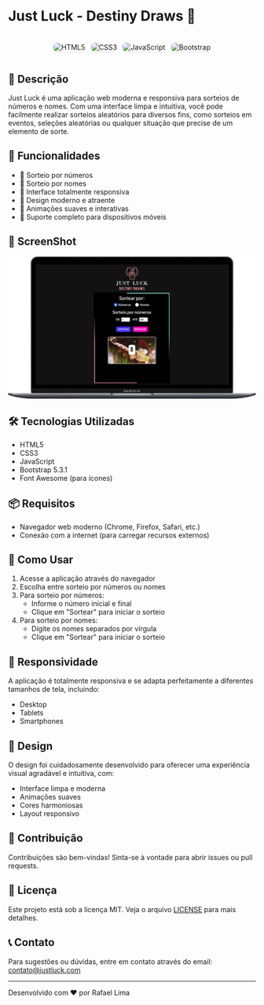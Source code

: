 # Just Luck - Destiny Draws 🎲

<div data-badges style="display: flex; flex-wrap: wrap; gap: 12px; margin: 24px 0; justify-content: center; align-items: center; font-family: -apple-system, BlinkMacSystemFont, 'Segoe UI', Roboto, sans-serif;">
  <!-- HTML5 Badge -->
  <a href="https://developer.mozilla.org/pt-BR/docs/Web/HTML" target="_blank" rel="noopener noreferrer" 
     style="text-decoration: none; transition: transform 0.15s ease-out;"
     onmouseover="this.style.transform='translateY(-2px)'" 
     onmouseout="this.style.transform='none'">
    <img src="https://img.shields.io/badge/HTML5-E34F26?style=for-the-badge&logo=html5&logoColor=white" 
         alt="HTML5" 
         style="height: 28px; border-radius: 6px; box-shadow: 0 2px 4px rgba(0,0,0,0.08);">
  </a>

  <!-- CSS3 Badge -->
  <a href="https://developer.mozilla.org/pt-BR/docs/Web/CSS" target="_blank" rel="noopener noreferrer"
     style="text-decoration: none; transition: transform 0.15s ease-out;"
     onmouseover="this.style.transform='translateY(-2px)'" 
     onmouseout="this.style.transform='none'">
    <img src="https://img.shields.io/badge/CSS3-1572B6?style=for-the-badge&logo=css3&logoColor=white" 
         alt="CSS3" 
         style="height: 28px; border-radius: 6px; box-shadow: 0 2px 4px rgba(0,0,0,0.08);">
  </a>

  <!-- JavaScript Badge -->
  <a href="https://developer.mozilla.org/pt-BR/docs/Web/JavaScript" target="_blank" rel="noopener noreferrer"
     style="text-decoration: none; transition: transform 0.15s ease-out;"
     onmouseover="this.style.transform='translateY(-2px)'" 
     onmouseout="this.style.transform='none'">
    <img src="https://img.shields.io/badge/JavaScript-F7DF1E?style=for-the-badge&logo=javascript&logoColor=black" 
         alt="JavaScript" 
         style="height: 28px; border-radius: 6px; box-shadow: 0 2px 4px rgba(0,0,0,0.08);">
  </a>

  <!-- Bootstrap Badge -->
  <a href="https://getbootstrap.com/" target="_blank" rel="noopener noreferrer"
     style="text-decoration: none; transition: transform 0.15s ease-out;"
     onmouseover="this.style.transform='translateY(-2px)'" 
     onmouseout="this.style.transform='none'">
    <img src="https://img.shields.io/badge/Bootstrap-7952B3?style=for-the-badge&logo=bootstrap&logoColor=white" 
         alt="Bootstrap" 
         style="height: 28px; border-radius: 6px; box-shadow: 0 2px 4px rgba(0,0,0,0.08);">
  </a>
</div>

## 🌟 Descrição
Just Luck é uma aplicação web moderna e responsiva para sorteios de números e nomes. Com uma interface limpa e intuitiva, você pode facilmente realizar sorteios aleatórios para diversos fins, como sorteios em eventos, seleções aleatórias ou qualquer situação que precise de um elemento de sorte.

## 🚀 Funcionalidades
- 🎯 Sorteio por números
- 🎯 Sorteio por nomes
- 📱 Interface totalmente responsiva
- 🎨 Design moderno e atraente
- 🔄 Animações suaves e interativas
- 📱 Suporte completo para dispositivos móveis

## 📱 ScreenShot
![Just Luck - Interface](https://github.com/rafaelclima/Sorteador/blob/master/.gitassets/capa.png?raw=true)

## 🛠️ Tecnologias Utilizadas
- HTML5
- CSS3
- JavaScript
- Bootstrap 5.3.1
- Font Awesome (para ícones)

## 📦 Requisitos
- Navegador web moderno (Chrome, Firefox, Safari, etc.)
- Conexão com a internet (para carregar recursos externos)

## 🚀 Como Usar
1. Acesse a aplicação através do navegador
2. Escolha entre sorteio por números ou nomes
3. Para sorteio por números:
   - Informe o número inicial e final
   - Clique em "Sortear" para iniciar o sorteio
4. Para sorteio por nomes:
   - Digite os nomes separados por vírgula
   - Clique em "Sortear" para iniciar o sorteio

## 📱 Responsividade
A aplicação é totalmente responsiva e se adapta perfeitamente a diferentes tamanhos de tela, incluindo:
- Desktop
- Tablets
- Smartphones

## 🎨 Design
O design foi cuidadosamente desenvolvido para oferecer uma experiência visual agradável e intuitiva, com:
- Interface limpa e moderna
- Animações suaves
- Cores harmoniosas
- Layout responsivo

## 🤝 Contribuição
Contribuições são bem-vindas! Sinta-se à vontade para abrir issues ou pull requests.

## 📝 Licença
Este projeto está sob a licença MIT. Veja o arquivo [LICENSE](LICENSE) para mais detalhes.

## 📞 Contato
Para sugestões ou dúvidas, entre em contato através do email: contato@justluck.com

---

Desenvolvido com ❤️ por Rafael Lima
